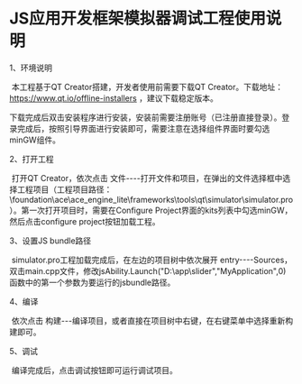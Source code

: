 # JS应用开发框架模拟器调试工程使用说明



1、环境说明

​      本工程基于QT Creator搭建，开发者使用前需要下载QT Creator。下载地址：https://www.qt.io/offline-installers ，建议下载稳定版本。

​    下载完成后双击安装程序进行安装，安装前需要注册账号（已注册直接登录）。登录完成后，按照引导界面进行安装即可，需要注意在选择组件界面时要勾选minGW组件。

2、打开工程

​      打开QT Creator，依次点击 文件----打开文件和项目，在弹出的文件选择框中选择工程项目（工程项目路径：\foundation\ace\ace_engine_lite\frameworks\tools\qt\simulator\simulator.pro）。第一次打开项目时，需要在Configure Project界面的kits列表中勾选minGW，然后点击configure project按钮加载工程。

3、设置JS bundle路径

​      simulator.pro工程加载完成后，在左边的项目树中依次展开 entry----Sources，双击main.cpp文件，修改jsAbility.Launch("D:\\app\\slider","MyApplication",0)函数中的第一个参数为要运行的jsbundle路径。

4、编译

​     依次点击 构建---编译项目，或者直接在项目树中右键，在右键菜单中选择重新构建即可。

5、调试

​     编译完成后，点击调试按钮即可运行调试项目。